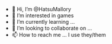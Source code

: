 - 👋 Hi, I’m @HatsuMallory
- 👀 I’m interested in games 
- 🌱 I’m currently learning ...
- 💞️ I’m looking to collaborate on ...
- 📫 How to reach me ...
I use they/them
<!---
HatsuMallory/HatsuMallory is a ✨ special ✨ repository because its `README.md` (this file) appears on your GitHub profile.
You can click the Preview link to take a look at your changes.
--->
